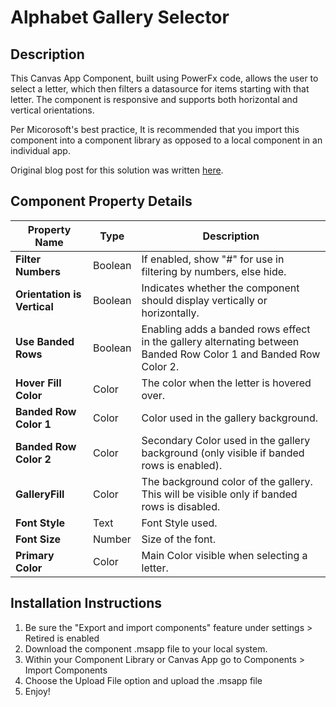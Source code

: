 # Alphabet Gallery Selector

## Description

This Canvas App Component, built using PowerFx code, allows the user to select a letter, which then filters a datasource for items starting with that letter. The component is responsive and supports both horizontal and vertical orientations. 

Per Micorosoft's best practice, It is recommended that you import this component into a component library as opposed to a local component in an individual app.

Original blog post for this solution was written [here](https://www.openai.com).

## Component Property Details

| Property Name               | Type   | Description                                                                 |
|-----------------------------|--------|-----------------------------------------------------------------------------|
| **Filter Numbers**           | Boolean| If enabled, show "#" for use in filtering by numbers, else hide.            |
| **Orientation is Vertical** | Boolean| Indicates whether the component should display vertically or horizontally. |
| **Use Banded Rows**         | Boolean| Enabling adds a banded rows effect in the gallery alternating between Banded Row Color 1 and Banded Row Color 2. |
| **Hover Fill Color**        | Color  | The color when the letter is hovered over.                                   |
| **Banded Row Color 1**      | Color  | Color used in the gallery background.                                        |
| **Banded Row Color 2**      | Color  | Secondary Color used in the gallery background (only visible if banded rows is enabled). |
| **GalleryFill**             | Color  | The background color of the gallery. This will be visible only if banded rows is disabled. |
| **Font Style**              | Text   | Font Style used.                                                             |
| **Font Size**               | Number | Size of the font.                                                           |
| **Primary Color**           | Color  | Main Color visible when selecting a letter.                                 |

## Installation Instructions

1. Be sure the "Export and import components" feature under settings > Retired is enabled
2. Download the component .msapp file to your local system.
3. Within your Component Library or Canvas App go to Components > Import Components 
4. Choose the Upload File option and upload the .msapp file
5. Enjoy!
